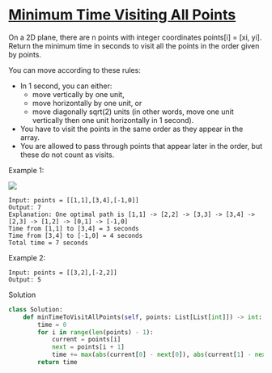 # [Minimum Time Visiting All Points](https://leetcode.com/problems/minimum-time-visiting-all-points/description/)

On a 2D plane, there are n points with integer coordinates points[i] = [xi, yi]. Return the minimum time in seconds to 
visit all the points in the order given by points.

You can move according to these rules:

- In 1 second, you can either:
    - move vertically by one unit,
    - move horizontally by one unit, or
    - move diagonally sqrt(2) units (in other words, move one unit vertically then one unit horizontally in 1 second).
- You have to visit the points in the same order as they appear in the array.
- You are allowed to pass through points that appear later in the order, but these do not count as visits.

Example 1:

![](https://assets.leetcode.com/uploads/2019/11/14/1626_example_1.PNG)

```
Input: points = [[1,1],[3,4],[-1,0]]
Output: 7
Explanation: One optimal path is [1,1] -> [2,2] -> [3,3] -> [3,4] -> [2,3] -> [1,2] -> [0,1] -> [-1,0]   
Time from [1,1] to [3,4] = 3 seconds 
Time from [3,4] to [-1,0] = 4 seconds
Total time = 7 seconds
```
Example 2:
```
Input: points = [[3,2],[-2,2]]
Output: 5
```
Solution
```python
class Solution:
    def minTimeToVisitAllPoints(self, points: List[List[int]]) -> int:
        time = 0
        for i in range(len(points) - 1):
            current = points[i]
            next = points[i + 1]
            time += max(abs(current[0] - next[0]), abs(current[1] - next[1]))
        return time
```